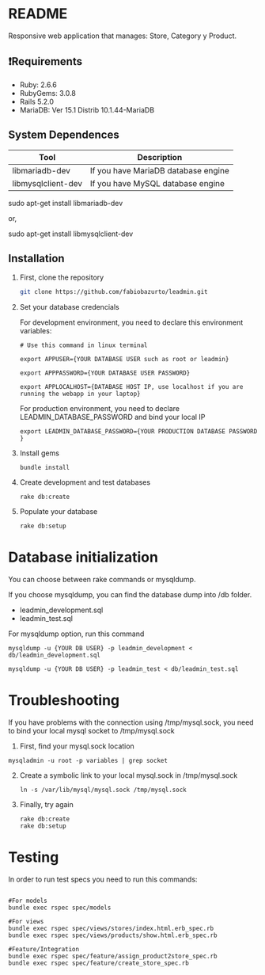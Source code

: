 # README

Responsive web application that manages: Store, Category y Product.

## ❗️Requirements

* Ruby: 2.6.6
* RubyGems: 3.0.8
* Rails 5.2.0
* MariaDB:  Ver 15.1 Distrib 10.1.44-MariaDB

## System Dependences

Tool                  | Description
--------------------- | -----------
libmariadb-dev        | If you have MariaDB database engine
libmysqlclient-dev    | If you have MySQL database engine

sudo apt-get install libmariadb-dev

or,

sudo apt-get install libmysqlclient-dev

## Installation

1. First, clone the repository
    ```bash
    git clone https://github.com/fabiobazurto/leadmin.git
    ```
2. Set your database credencials
   
   For development environment, you need to declare this environment variables:  
   ```
   # Use this command in linux terminal

   export APPUSER={YOUR DATABASE USER such as root or leadmin}

   export APPPASSWORD={YOUR DATABASE USER PASSWORD}

   export APPLOCALHOST={DATABASE HOST IP, use localhost if you are running the webapp in your laptop}
   ```
   For production environment, you need to declare LEADMIN_DATABASE_PASSWORD and bind your local IP
   ```
   export LEADMIN_DATABASE_PASSWORD={YOUR PRODUCTION DATABASE PASSWORD }
   ```

3. Install gems
    ```
    bundle install
    ```
    
4. Create development and test databases
    ```
    rake db:create
    ```
    
5. Populate your database
    ```
    rake db:setup
    ```
# Database initialization

You can choose between rake commands or mysqldump.

If you choose mysqldump, you can find the database dump into /db folder.

* leadmin_development.sql
* leadmin_test.sql

For mysqldump option, run this command
```
mysqldump -u {YOUR DB USER} -p leadmin_development < db/leadmin_development.sql

mysqldump -u {YOUR DB USER} -p leadmin_test < db/leadmin_test.sql
```

# Troubleshooting

If you have problems with the connection using /tmp/mysql.sock, you need to bind your local mysql socket to /tmp/mysql.sock

1. First, find your mysql.sock location
  ```
  mysqladmin -u root -p variables | grep socket
  ```

2. Create a symbolic link to your local mysql.sock in /tmp/mysql.sock
    ```
    ln -s /var/lib/mysql/mysql.sock /tmp/mysql.sock
    ```

3. Finally, try again
    ```
    rake db:create
    rake db:setup
    ```

# Testing

In order to run test specs you need to run this commands:

```

#For models
bundle exec rspec spec/models

#For views
bundle exec rspec spec/views/stores/index.html.erb_spec.rb
bundle exec rspec spec/views/products/show.html.erb_spec.rb

#Feature/Integration
bundle exec rspec spec/feature/assign_product2store_spec.rb
bundle exec rspec spec/feature/create_store_spec.rb

```

